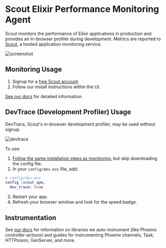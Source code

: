 # Scout Elixir Performance Monitoring Agent

Scout monitors the performance of Elixir applications in production and provides an in-browser profiler during development. Metrics are
reported to [Scout](https://scoutapp.com), a hosted application monitoring service.

![screenshot](https://s3-us-west-1.amazonaws.com/scout-blog/elixir_screenshot.png)

## Monitoring Usage

1. Signup for a [free Scout account](https://scoutapp.com/info/pricing).
2. Follow our install instructions within the UI.

[See our docs](http://help.apm.scoutapp.com/#elixir-agent) for detailed information.

## DevTrace (Development Profiler) Usage

DevTrace, Scout's in-browser development profiler, may be used without signup.

![devtrace](http://help.apm.scoutapp.com/images/devtrace.png)

To use:

1. [Follow the same installation steps as monitoring](http://help.apm.scoutapp.com/#elixir-install), but skip downloading the config file.
2. In your `config/dev.exs` file, add:
```elixir
# config/dev.exs
config :scout_apm,
  dev_trace: true
```
3. Restart your app.
4. Refresh your browser window and look for the speed badge.

## Instrumentation

See [our docs](http://help.apm.scoutapp.com/#elixir-instrumented-libaries) for information on libraries we auto-instrument (like Phoenix controller-actions) and guides for instrumenting Phoenix channels, Task, HTTPoison, GenServer, and more.

